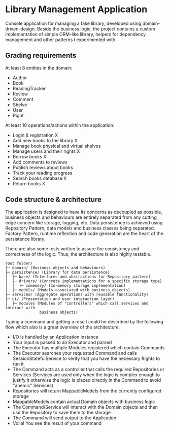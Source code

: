 Library Management Application
===

Console application for managing a fake library, developed using domain-driven-design.
Beside the business logic, the project contains a custom implementation of simple
ORM-like library, helpers for dependency management and other patterns
I experimented with.

## Grading requirements

At least 8 entities in the domain:
- Author
- Book
- ReadingTracker
- Review
- Comment
- Shelve
- User
- Right

At least 10 operations/actions within the application:
- Login & registration X
- Add new books to the library X
- Manage book physical and virtual shelves
- Manage users and their rights X
- Borrow books X
- Add comments to reviews
- Publish reviews about books
- Track your reading progress
- Search books database X
- Return books X

## Code structure & architecture

The application is designed to have its concerns as decoupled as possible,
business objects and behaviours are entirely separated from any cutting edge
concern like storage, logging, etc. Data persistence is achieved using Repository
Pattern, data models and business classes being separated. Factory Pattern, runtime reflection
and code generation are the heart of the persistence library.

There are also some tests written to assure the consistency and correctness
of the logic. Thus, the architecture is also highly testable.

```
root folder/
├─ domain/ (Business objects and behaviours)
├─ persistence/ (Library for data persistence)
│  ├─ base/ (Interfaces and abstractions for Repository pattern)
│  ├─ drivers/ (Concrete implementations for a specific storage type)
│  │  ├─ inmemory/ (In-memory storage implementation)
│  ├─ models/ (Models associated with business objects)
├─ services/ (Aggregate operations with reusable functionality)
├─ ui/ (Presentation and user interaction layer)
│  ├─ modules (Modules of "controllers" which call services and interact with
               business objects) 
```

Typing a command and getting a result could be described by the following flow which
also is a great overview of the architecture:
- I/O is handled by an Application instance
- Your input is passed to an Executor and parsed
- The Executor has multiple Modules registered which contain Commands
- The Executor searches your requested Command and calls SessionStatefulService
  to verify that you have the necessary Rights to run it
- The Command acts as a controller that calls the required Repositories or Services
  (Services are used only when the logic is complex enough to justify it otherwise
   the logic is placed directly in the Command to avoid "anemic" Services)
- Repositories will return MappableModels from the currently configured storage
- MappableModels contain actual Domain objects with business logic
- The Command/Service will interact with the Domain objects and then use the 
  Repository to save them to the storage
- The Command will send output to the Application
- Voila! You see the result of your command